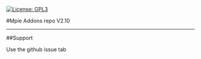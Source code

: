 [![License: GPL3](https://img.shields.io/badge/License-GPL3-yellow.svg)](https://opensource.org/licenses/GPL-3.0)


#Mpie Addons repo V2.10

---
##Support

Use the github issue tab